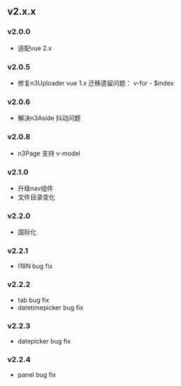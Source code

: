 v2.x.x
------

### v2.0.0

+ 适配vue 2.x

### v2.0.5

+ 修复n3Uploader vue 1.x 迁移遗留问题： v-for - $index

### v2.0.6

+ 解决n3Aside 抖动问题

### v2.0.8

+ n3Page 支持 v-model

### v2.1.0
 
+ 升级nav组件
+ 文件目录变化

### v2.2.0
 
+ 国际化

### v2.2.1
 
+ I18N bug fix

### v2.2.2
 
+ tab bug fix
+ datetimepicker bug fix

### v2.2.3

+ datepicker bug fix

### v2.2.4

+ panel bug fix

